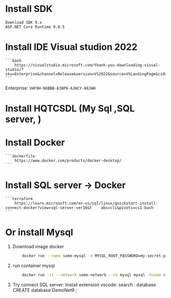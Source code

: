 # Install SDK
    Download SDK 9.x
    ASP.NET Core Runtime 9.0.5
# Install IDE Visual studion 2022
    ```bash
        https://visualstudio.microsoft.com/thank-you-downloading-visual-studio/?sku=Enterprise&channel=Release&version=VS2022&source=VSLandingPage&cid=2030&passive=false
    ```
Enterprise: 
    ```
    VHF9H-NXBBB-638P6-6JHCY-88JWH
    ```
    
# Install HQTCSDL (My Sql ,SQL server, ) 
# Install Docker 
    ```dockerfile
        https://www.docker.com/products/docker-desktop/
    ```
# Install SQL server -> Docker 
    ```terraform
        https://learn.microsoft.com/en-us/sql/linux/quickstart-install-connect-docker?view=sql-server-ver16&t    abs=cli&pivots=cs1-bash
    ```
# Or install Mysql 
1. Download image docker
    ```bash
        docker run --name some-mysql -e MYSQL_ROOT_PASSWORD=my-secret-pw -d mysql:tag
    ```
2. run container mysql 
    ``` bash
        docker run -it --network some-network --rm mysql mysql -hsome-mysql -uexample-user -p
    ```
    
3. Try connect SQL server:
    Install extension vscode: search : database 
    CREATE database DemoNet9 ;

    
    
    
    